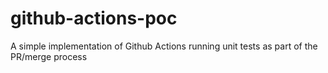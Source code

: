 # github-actions-poc
A simple implementation of Github Actions running unit tests as part of the PR/merge process
